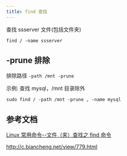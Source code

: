 ```yaml
---
title: find 查找
---
```


查找 ssserver 文件(包括文件夹)

```
find / -name ssserver
```

## -prune 排除

排除路径 `-path /mnt -prune`

示例: 查找 mysql，/mnt 目录除外

```
sudo find / -path /mnt -prune , -name mysql
```

## 参考文档

[Linux 常用命令--文件（夹）查找之 find 命令](https://www.cnblogs.com/nerohwang/p/3502273.html)

http://c.biancheng.net/view/779.html
